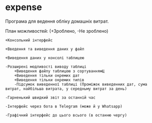 # expense

Програма для ведення обліку домашніх витрат.

План можливостей: (+Зроблено, -Не зроблено)

    +Консольний інтерфейс

    +Введення та виведення даних у файл

    +Виведення даних у консолі таблицею

    -Розширені модливості виводу таблиці
        +Виведення файлу таблицею з сортуваннямЦ
        +Виведення тільки окремих дат
        +Виведення тільки окремих типів
        -Підсумок виведенної таблиці (Проміжок виведенних дат, сума витрат, найбільша витрата, у середньму витрат за день)

    -Гарненький швидкий звіт за останній час

    -Інтерфейс через бота в Telegram (може й у Whatsapp)

    -Графічний інтерфейс до цього всього (в останню чергу)
